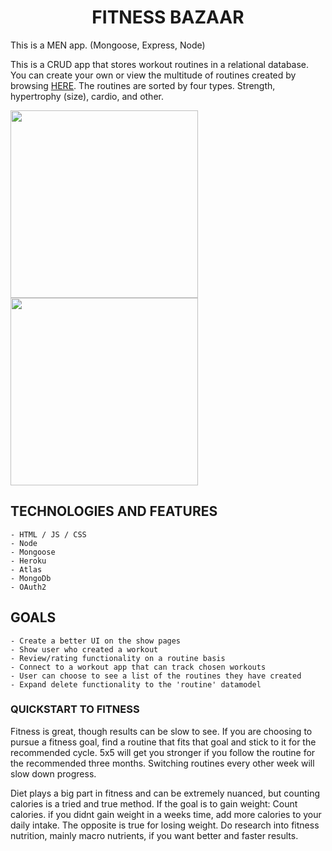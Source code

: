 # <center>**FITNESS BAZAAR**</center>

This is a MEN app. (Mongoose, Express, Node)

This is a CRUD app that stores workout routines in a relational database. You can create your own or view the multitude of routines created by browsing [HERE](fitness-bazaar.herokuapp.com). The routines are sorted by four types. Strength, hypertrophy (size), cardio, and other.

<img lat="WOAH" src="https://i.imgur.com/rXJeXYn.jpg" width='300px'>
<img lat="WOAH" src="https://i.imgur.com/CS3CEZ4.png" width='300px'>

## TECHNOLOGIES AND FEATURES
    - HTML / JS / CSS
    - Node
    - Mongoose
    - Heroku
    - Atlas
    - MongoDb
    - OAuth2

## GOALS
    - Create a better UI on the show pages
    - Show user who created a workout
    - Review/rating functionality on a routine basis
    - Connect to a workout app that can track chosen workouts
    - User can choose to see a list of the routines they have created
    - Expand delete functionality to the 'routine' datamodel

### QUICKSTART TO FITNESS

Fitness is great, though results can be slow to see. If you are choosing to pursue a fitness goal, find a routine that fits that goal and stick to it for the recommended cycle. 5x5 will get you stronger if you follow the routine for the recommended three months. Switching routines every other week will slow down progress. 

Diet plays a big part in fitness and can be extremely nuanced, but counting calories is a tried and true method. If the goal is to gain weight: Count calories. if you didnt gain weight in a weeks time, add more calories to your daily intake. The opposite is true for losing weight. Do research into fitness nutrition, mainly macro nutrients, if you want better and faster results.